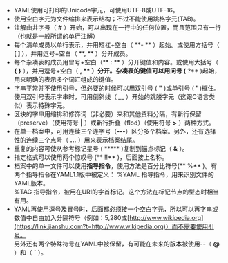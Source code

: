 -   YAML使用可打印的Unicode字元，可使用UTF-8或UTF-16。
-   使用空白字元为文件缩排来表示结构；不过不能使用跳格字元(TAB)。
-   注解由井字号（ **#** ）开始，可以出现在一行中的任何位置，而且范围只有一行（也就是一般所谓的单行注解）
-   每个清单成员以单行表示，并用短杠+空白（ **- ** ）起始。或使用方括号（ **[ ]** ），并用逗号+空白（ **, ** ）分开成员。
-   每个杂凑表的成员用冒号+空白（** : ** ）分开键值和内容。或使用大括号（ **{ }** ），并用逗号+空白（ **, ** ）分开。杂凑表的键值可以用问号 (** ?** )起始，用来明确的表示多个词汇组成的键值。
-   字串平常并不使用引号，但必要的时候可以用双引号 ( **"** )或单引号 ( **'** )框住。使用双引号表示字串时，可用倒斜线（ *_*_ ）开始的跳脱字元（这跟C语言类似）表示特殊字元。
-   区块的字串用缩排和修饰词（非必要）来和其他资料分隔，有新行保留（preserve）（使用符号 **|** ）或新行折叠（flod）（使用符号 **>** ）两种方式。
-   在单一档案中，可用连续三个连字号（**---**）区分多个档案。另外，还有选择性的连续三个点号（ **...** ）用来表示档案结尾。
-   重复的内容可使从参考标记星号 ( ***** )复制到锚点标记（ **&** ）。
-   指定格式可以使用两个惊叹号 (** !!** )，后面接上名称。
-   档案中的单一文件可以使用**指导指令**，使用方法是百分比符号(** %** )。有两个指导指令在YAML1.1版中被定义： %YAML 指导指令，用来识别文件的YAML版本。  
    %TAG 指导指令，被用在URI的字首标记。这个方法在标记节点的型态时相当有用。
-   YAML再使用逗号及冒号时，后面都必须接一个空白字元，所以可以再字串或数值中自由加入分隔符号（例如：5,280或[http://www.wikipedia.org](https://link.jianshu.com?t=http://www.wikipedia.org)）而不需要使用引号。  
    另外还有两个特殊符号在YAML中被保留，有可能在未来的版本被使用--（ **@** ）和（ **`** ）。
